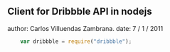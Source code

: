 ## Client for Dribbble API in nodejs

author: Carlos Villuendas Zambrana.
date: 7 / 1 / 2011 

```js
    var dribbble = require("dribbble");
```
